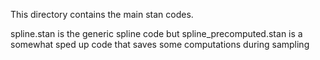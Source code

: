 This directory contains the main stan codes.

spline.stan is the generic spline code
but spline_precomputed.stan is a somewhat sped up code that saves
some computations during sampling
